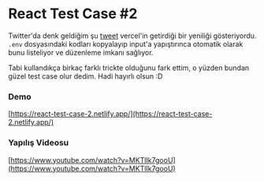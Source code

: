 # React Test Case #2

Twitter'da denk geldiğim şu [tweet](https://twitter.com/leeerob/status/1593331366292250625) vercel'in getirdiği bir yeniliği gösteriyordu. `.env` dosyasındaki kodları kopyalayıp input'a yapıştırınca otomatik olarak bunu listeliyor ve düzenleme imkanı sağlıyor.

Tabi kullandıkça birkaç farklı trickte olduğunu fark ettim, o yüzden bundan güzel test case olur dedim. Hadi hayırlı olsun :D

### Demo

[https://react-test-case-2.netlify.app/](https://react-test-case-2.netlify.app/)

### Yapılış Videosu

[https://www.youtube.com/watch?v=MKTlIk7gooU](https://www.youtube.com/watch?v=MKTlIk7gooU)
